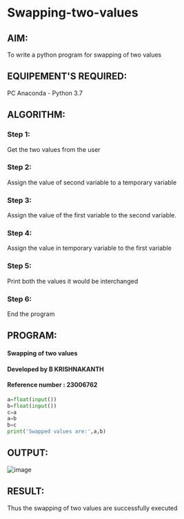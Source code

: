 # Swapping-two-values
## AIM:
To write a python program for swapping of two values
## EQUIPEMENT'S REQUIRED: 
PC
Anaconda - Python 3.7
## ALGORITHM: 
### Step 1:
Get the two values from the user
### Step 2: 
Assign the value of second variable to a temporary variable 
### Step 3: 
Assign the value of the first variable to the second variable.
### Step 4:  
Assign the value in temporary variable to the first variable
### Step 5: 
Print both the values it would be interchanged
### Step 6: 
End the program
## PROGRAM:
#### Swapping of two values
#### Developed by B KRISHNAKANTH
#### Reference number : 23006762
```python
a=float(input())
b=float(input())
c=a
a=b
b=c
print('Swapped values are:',a,b)
```
## OUTPUT:

![image](https://github.com/Krishnakanth23006762/Swapping-two-values/assets/138849446/b12fe330-b673-4419-80c3-45aadee21462)


## RESULT:
Thus the swapping of two values are successfully executed
